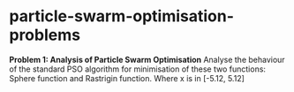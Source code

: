 # particle-swarm-optimisation-problems
**Problem 1: Analysis of Particle Swarm Optimisation**
Analyse the behaviour of the standard PSO algorithm for minimisation of these two functions:
Sphere function and Rastrigin function. Where x is in [-5.12, 5.12]

